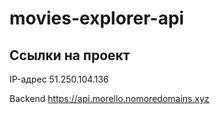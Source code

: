 # movies-explorer-api

## Ссылки на проект

IP-адрес 51.250.104.136

Backend https://api.morello.nomoredomains.xyz
